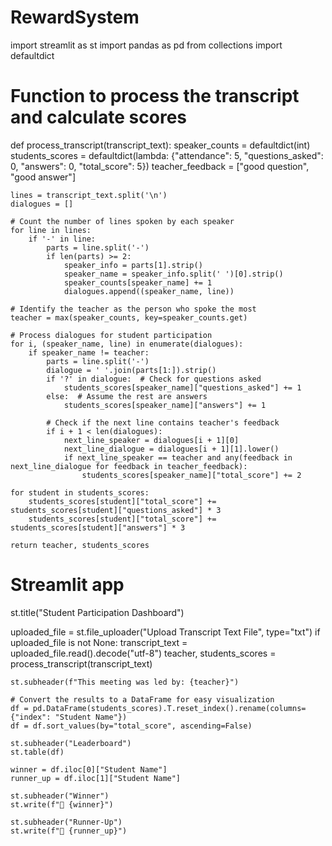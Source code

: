 # RewardSystem
import streamlit as st
import pandas as pd
from collections import defaultdict

# Function to process the transcript and calculate scores
def process_transcript(transcript_text):
    speaker_counts = defaultdict(int)
    students_scores = defaultdict(lambda: {"attendance": 5, "questions_asked": 0, "answers": 0, "total_score": 5})
    teacher_feedback = ["good question", "good answer"]
    
    lines = transcript_text.split('\n')
    dialogues = []
    
    # Count the number of lines spoken by each speaker
    for line in lines:
        if '-' in line:
            parts = line.split('-')
            if len(parts) >= 2:
                speaker_info = parts[1].strip()
                speaker_name = speaker_info.split(' ')[0].strip()
                speaker_counts[speaker_name] += 1
                dialogues.append((speaker_name, line))
    
    # Identify the teacher as the person who spoke the most
    teacher = max(speaker_counts, key=speaker_counts.get)
    
    # Process dialogues for student participation
    for i, (speaker_name, line) in enumerate(dialogues):
        if speaker_name != teacher:
            parts = line.split('-')
            dialogue = ' '.join(parts[1:]).strip()
            if '?' in dialogue:  # Check for questions asked
                students_scores[speaker_name]["questions_asked"] += 1
            else:  # Assume the rest are answers
                students_scores[speaker_name]["answers"] += 1
                
            # Check if the next line contains teacher's feedback
            if i + 1 < len(dialogues):
                next_line_speaker = dialogues[i + 1][0]
                next_line_dialogue = dialogues[i + 1][1].lower()
                if next_line_speaker == teacher and any(feedback in next_line_dialogue for feedback in teacher_feedback):
                    students_scores[speaker_name]["total_score"] += 2
    
    for student in students_scores:
        students_scores[student]["total_score"] += students_scores[student]["questions_asked"] * 3
        students_scores[student]["total_score"] += students_scores[student]["answers"] * 3
    
    return teacher, students_scores

# Streamlit app
st.title("Student Participation Dashboard")

uploaded_file = st.file_uploader("Upload Transcript Text File", type="txt")
if uploaded_file is not None:
    transcript_text = uploaded_file.read().decode("utf-8")
    teacher, students_scores = process_transcript(transcript_text)
    
    st.subheader(f"This meeting was led by: {teacher}")
    
    # Convert the results to a DataFrame for easy visualization
    df = pd.DataFrame(students_scores).T.reset_index().rename(columns={"index": "Student Name"})
    df = df.sort_values(by="total_score", ascending=False)
    
    st.subheader("Leaderboard")
    st.table(df)
    
    winner = df.iloc[0]["Student Name"]
    runner_up = df.iloc[1]["Student Name"]
    
    st.subheader("Winner")
    st.write(f"🎉 {winner}")
    
    st.subheader("Runner-Up")
    st.write(f"🥈 {runner_up}")
